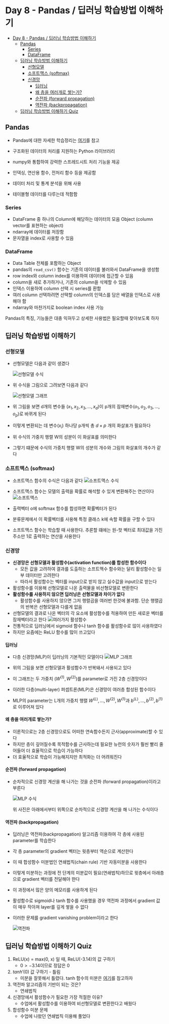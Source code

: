 # Day 8 - Pandas / 딥러닝 학습방법 이해하기

- [Day 8 - Pandas / 딥러닝 학습방법 이해하기](#day-8---pandas--딥러닝-학습방법-이해하기)
  - [Pandas](#pandas)
    - [Series](#series)
    - [DataFrame](#dataframe)
  - [딥러닝 학습방법 이해하기](#딥러닝-학습방법-이해하기)
    - [선형모델](#선형모델)
    - [소프트맥스 (softmax)](#소프트맥스-softmax)
    - [신경망](#신경망)
      - [딥러닝](#딥러닝)
      - [왜 층을 여러개로 쌓는가?](#왜-층을-여러개로-쌓는가)
      - [순전파 (forward propagation)](#순전파-forward-propagation)
      - [역전파 (backpropagation)](#역전파-backpropagation)
  - [딥러닝 학습방법 이해하기 Quiz](#딥러닝-학습방법-이해하기-quiz)

## Pandas

* Pandas에 대한 자세한 학습정리는 [여기](./Pandas/Pandas.md)를 참고

* 구조화된 데이터의 처리를 지원하는 Python 라이브러리
* numpy와 통합하여 강력한 스프레드시트 처리 기능을 제공
* 인덱싱, 연산용 함수, 전처리 함수 등을 제공함
* 데이터 처리 및 통계 분석을 위해 사용
* 테이블형 데이터를 다루는데 적함함

### Series

* DataFrame 중 하나의 Column에 해당하는 데이터의 모음 Object (column vector를 표현하는 object)
* ndarray에 데이터를 저장함
* 문자열을 index로 사용할 수 있음

### DataFrame

* Data Table 전체를 포함하는 Object
* pandas의 ```read_csv()``` 함수는 기존의 데이터를 불러와서 DataFrame을 생성함
* row index와 column index를 이용하여 데이터에 접근할 수 있음
* column을 새로 추가하거나, 기존의 column을 삭제할 수 있음
* 인덱스 이용하여 column 선택 시 series를 환함
* 여러 column 선택하려면 선택할 column의 인덱스를 담은 배열을 인덱스로 사용해야 함
* ndarray와 마찬가지로 boolean index 사용 가능

Pandas의 특징, 기능들은 대충 익혀두고 상세한 사용법은 필요할때 찾아보도록 하자

## 딥러닝 학습방법 이해하기

### 선형모델

* 선형모델은 다음과 같이 생겼다

    ![선형모델 수식](./img/선형모델%20수식.png)

* 위 수식을 그림으로 그려보면 다음과 같다

    ![선형모델 그래프](./img/선형모델%20그래프.png)

* 위 그림을 보면 d개의 변수들 $(x_1, x_2, x_3, ..., x_d)$이 p개의 잠재변수$(o_1, o_2, o_3, ..., o_p)$로 바뀌게 된다
* 이렇게 변환되는 데 변수$(x_i)$ 하나당 p개씩 총 $d \times p$ 개의 화살표가 필요하다
* 위 수식의 가중치 행렬 W의 성분이 이 화살표를 의미한다
* 그렇기 떄문에 수식의 가중치 행렬 W의 성분의 개수와 그림의 화살표의 개수가 같다

### 소프트맥스 (softmax)

* 소프트맥스 함수의 수식은 다음과 같다
    ![소프트맥스 수식](./img/소프트맥스%20수식.png)

* 소프트맥스 함수는 모델의 출력을 확률로 해석할 수 있게 변환해주는 연산이다
    ![소프트맥스](./img/소프트맥스.png)
* 출력벡터 o에 softmax 함수를 합성하면 확률벡터가 된다
* 분류문제에서 이 확률벡터를 사용해 특정 클래스 k에 속할 확률을 구할 수 있다
* 소프트맥스 함수는 학습할 때 사용한다. 추론할 떄에는 원-핫 벡터로 최대값을 가진 주소만 1로 출력하는 연산을 사용한다

### 신경망

* **신경망은 선형모델과 활성함수(activation function)를 합성한 함수이다**
  * 모든 값을 고려하여 결과를 도출하는 소프트맥수 함수와는 달리 활성함수는 일부 데이터만 고려한다
  * 따라서 활성함수는 벡터를 input으로 받지 않고 실수값을 input으로 받는다
* 활성함수를 이용해 선형모델로 나온 출력물을 비선형모델로 변환한다
* **활성함수를 사용하지 않으면 딥러닝은 선형모델과 차이가 없다** 
  * 활성함수를 사용하지 않으면 그저 행렬곱을 여러번 한것에 불과함. 단순 행렬곱의 반복은 선형모델과 다를게 없음
* 선형모델의 결과로 나온 벡터의 각 요소에 활성함수를 적용하여 만든 새로운 벡터를 잠재벡터라고 한다
    ![여러가지 활성함수](./img/여러가지%20활성함수.png)
* 전통적으로 딥러닝에서 sigmoid 함수나 tanh 함수를 활성함수로 많이 사용하였다
* 하지만 요즘에는 ReLU 함수를 많이 쓰고있다

#### 딥러닝

* 다층 신경망(MLP)이 딥러닝의 기본적인 모델이다
    ![MLP 그래프](./img/MLP%20그래프.png)

* 위의 그림을 보면 선형모델과 활성함수가 반복돼서 사용되고 있다
* 이 그래프는 두 가중치 $(W^{(1)}, W^{(2)})$를 parameter로 가진 2층 신경망이다
* 이러한 다층(multi-layer) 퍼셉트론(MLP)은 신경망이 여러층 합성된 함수이다
* MLP의 parameter는 L개의 가중치 행렬 $W^{(L)}, ..., W^{(2)}, W^{(1)}$과 $b^{(L)}, ..., b^{(2)}, b^{(1)}$로 이루어져 있다

#### 왜 층을 여러개로 쌓는가?

* 이론적으로는 2층 신경망으로도 어떠한 연속함수든지 근사(approximate)할 수 있다
* 하지만 층이 깊어질수록 목적함수를 근사하는데 필요한 뉴런의 숫자가 훨씬 빨리 줄어들어 더 효율적으로 학습이 가능하다
* 더 효율적으로 학습이 가능해지지만 최적화는 더 어려워진다
  
#### 순전파 (forward propagation)

* 순차적으로 신경망 계산을 해 나가는 것을 순전파 (forward propagation)이라고 부른다
  
    ![MLP 수식](./img/MLP%20수식.png)

  위 사진은 아래에서부터 위쪽으로 순차적으로 신경망 계산을 해 나가는 수식이다

#### 역전파 (backpropagation)

* 딥러닝은 역전파(backpropagation) 알고리즘 이용하여 각 층에 사용된 parameter를 학습한다
* 각 층 parameter의 gradient 벡터는 윗층부터 역순으로 계산한다
* 이 때 합성함수 미분법인 연쇄법칙(chain rule) 기반 자동미분을 사용한다
* 이렇게 미분하는 과정에 전 단계의 미분값이 필요(연쇄법칙)하므로 윗층에서 아래층으로 gradient 벡터를 전달해야 한다
* 이 과정에서 많은 양의 메모리를 사용하게 된다
* 활성함수로 sigmoid나 tanh 함수를 사용했을 경우 역전파 과정에서 gradient 값이 매우 작아져 layer를 깊게 쌓을 수 없다
* 이러한 문제를 gradient vanishing problem이라고 한다

    ![역전파](./img/역전파.png)

## 딥러닝 학습방법 이해하기 Quiz

1. ReLU(x) = max(0, x) 일 때, ReLU(-3.14)의 값 구하기
   * $0 > -3.14$이므로 정답은 0
2. $tanh'(0)$ 값 구하기 - 틀림
   * 미분을 잘못해서 틀렸다. tanh 함수의 미분은 [여기](http://taewan.kim/post/tanh_diff/)를 참고하자
3. 역전파 알고리즘의 기반이 되는 것은?
   * 연쇄법칙
4. 신경망에서 활성함수가 필요한 가장 적절한 이유?
   * 수업에서 활성함수를 이용하여 비선형모델로 변환한다고 배웠다
5. 합성함수 미분 문제
   * 수업에 나왔던 연쇄법칙 이용해 풀었다